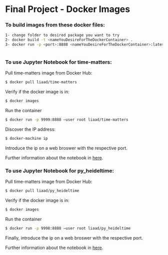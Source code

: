 # Final Project - Docker Images
### To build images from these docker files:
```sh
1- change folder to desired package you want to try
2- docker build -t <nameYouDesireForTheDockerContainer> .
3- docker run -p <port>:8888 <nameYouDesireForTheDockerContainer>:latest
  
```
### To use Jupyter Notebook for time-matters:
Pull time-matters image from Docker Hub: 
```sh
$ docker pull liaad/time-matters
```
Verify if the docker image is in:
```sh
$ docker images
```
Run the container
```sh
$ docker run -p 9999:8888 –user root liaad/time-matters
```
Discover the IP address:
```sh
$ docker-machine ip
```
Introduce the ip on a web broswer with the respective port.

Further information about the notebook in [here](https://hub.docker.com/r/liaad/time-matters).
### To use Jupyter Notebook for py_heideltime:

Pull time-matters image from Docker Hub: 
```sh
$ docker pull liaad/py_heideltime
```
Verify if the docker image is in:
```sh
$ docker images
```
Run the container
```sh
$ docker run -p 9998:8888 –user root liaad/py_heideltime
```

Finally, introduce the ip on a web broswer with the respective port.


Further information about the notebook in [here](https://hub.docker.com/r/liaad/py_heideltime).

